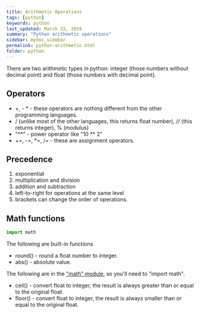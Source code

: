 ```yaml
---
title: Arithmetic Operations
tags: [python]
keywords: python
last_updated: March 23, 2019
summary: "Python arithmetic operations"
sidebar: mydoc_sidebar
permalink: python-arithmetic.html
folder: python
---
```


There are two arithmetic types in python: integer (those numbers without decimal point) and float (those numbers with decimal point). 

## Operators
* +, - * - these operators are nothing different from the other programming languages. 
* / (unlike most of the other languages, this returns float number), // (this returns integer), % (modulus)
* "**" - power operator like "10 ** 2" 
* +=, -=, *=, /= - these are assignment operators.

## Precedence
1. exponential
2. multiplication and division
3. addition and subtraction
4. left-to-right for operations at the same level
5. brackets can change the order of operations.

## Math functions
```python
import math
```
The following are built-in functions
* round() - round a float number to integer.
* abs() - absolute value.

The following are in the ["math" module](https://docs.python.org/3/library/math.html), so you'll need to "import math".
* ceil() - convert float to integer, the result is always greater than or equal to the original float.
* floor() - convert float to integer, the result is always smaller than or equal to the original float.
